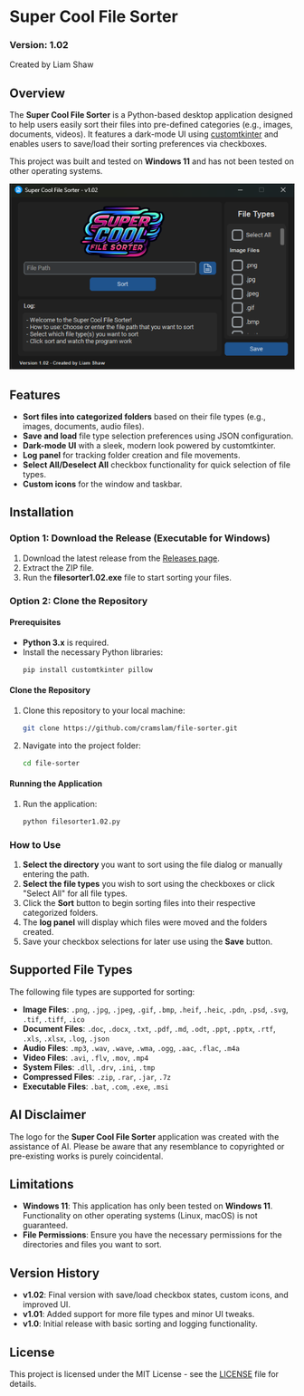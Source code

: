 
# Super Cool File Sorter

### Version: 1.02  
Created by Liam Shaw

## Overview
The **Super Cool File Sorter** is a Python-based desktop application designed to help users easily sort their files into pre-defined categories (e.g., images, documents, videos). It features a dark-mode UI using [customtkinter](https://github.com/TomSchimansky/CustomTkinter) and enables users to save/load their sorting preferences via checkboxes.

This project was built and tested on **Windows 11** and has not been tested on other operating systems.

![App Screenshot](assets/screenshot.png)

## Features
- **Sort files into categorized folders** based on their file types (e.g., images, documents, audio files).
- **Save and load** file type selection preferences using JSON configuration.
- **Dark-mode UI** with a sleek, modern look powered by customtkinter.
- **Log panel** for tracking folder creation and file movements.
- **Select All/Deselect All** checkbox functionality for quick selection of file types.
- **Custom icons** for the window and taskbar.

## Installation

### Option 1: Download the Release (Executable for Windows)

1. Download the latest release from the [Releases page](https://github.com/cramslam/file-sorter/releases).
2. Extract the ZIP file.
3. Run the **filesorter1.02.exe** file to start sorting your files.

### Option 2: Clone the Repository

#### Prerequisites
- **Python 3.x** is required.
- Install the necessary Python libraries:
  ```bash
  pip install customtkinter pillow
  ```

#### Clone the Repository
1. Clone this repository to your local machine:
   ```bash
   git clone https://github.com/cramslam/file-sorter.git
   ```

2. Navigate into the project folder:
   ```bash
   cd file-sorter
   ```

#### Running the Application
1. Run the application:
   ```bash
   python filesorter1.02.py
   ```

### How to Use
1. **Select the directory** you want to sort using the file dialog or manually entering the path.
2. **Select the file types** you wish to sort using the checkboxes or click "Select All" for all file types.
3. Click the **Sort** button to begin sorting files into their respective categorized folders.
4. The **log panel** will display which files were moved and the folders created.
5. Save your checkbox selections for later use using the **Save** button.

## Supported File Types
The following file types are supported for sorting:

- **Image Files**: `.png`, `.jpg`, `.jpeg`, `.gif`, `.bmp`, `.heif`, `.heic`, `.pdn`, `.psd`, `.svg`, `.tif`, `.tiff`, `.ico`
- **Document Files**: `.doc`, `.docx`, `.txt`, `.pdf`, `.md`, `.odt`, `.ppt`, `.pptx`, `.rtf`, `.xls`, `.xlsx`, `.log`, `.json`
- **Audio Files**: `.mp3`, `.wav`, `.wave`, `.wma`, `.ogg`, `.aac`, `.flac`, `.m4a`
- **Video Files**: `.avi`, `.flv`, `.mov`, `.mp4`
- **System Files**: `.dll`, `.drv`, `.ini`, `.tmp`
- **Compressed Files**: `.zip`, `.rar`, `.jar`, `.7z`
- **Executable Files**: `.bat`, `.com`, `.exe`, `.msi`

## AI Disclaimer
The logo for the **Super Cool File Sorter** application was created with the assistance of AI. Please be aware that any resemblance to copyrighted or pre-existing works is purely coincidental.

## Limitations
- **Windows 11**: This application has only been tested on **Windows 11**. Functionality on other operating systems (Linux, macOS) is not guaranteed.
- **File Permissions**: Ensure you have the necessary permissions for the directories and files you want to sort.

## Version History
- **v1.02**: Final version with save/load checkbox states, custom icons, and improved UI.
- **v1.01**: Added support for more file types and minor UI tweaks.
- **v1.0**: Initial release with basic sorting and logging functionality.

## License
This project is licensed under the MIT License - see the [LICENSE](LICENSE) file for details.
